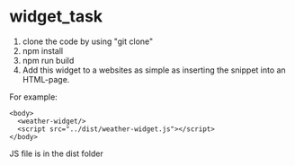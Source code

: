 # widget_task
1) clone the code by using "git clone" 
2) npm install
3) npm run build
4) Add this widget to a websites as simple as inserting the snippet into an HTML-page.

For example:
```
<body>
  <weather-widget/>
  <script src="../dist/weather-widget.js"></script>
</body>
```
JS file is in the dist folder
